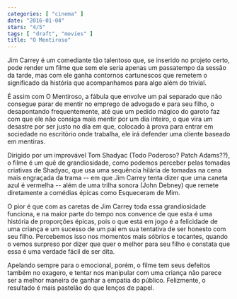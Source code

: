 ```yaml
---
categories: [ "cinema" ]
date: "2016-01-04"
stars: "4/5"
tags: [ "draft", "movies" ]
title: "O Mentiroso"
---
```

Jim Carrey é um comediante tão talentoso que, se inserido no projeto
certo, pode render um filme que sem ele seria apenas um passatempo da
sessão da tarde, mas com ele ganha contornos cartunescos que remetem
o significado da história que acompanhamos para algo além do trivial.

É assim com O Mentiroso, a fábula que envolve um pai separado que
não consegue parar de mentir no emprego de advogado e para seu filho,
o desapontando frequentemente, até que um pedido mágico do garoto faz
com que ele não consiga mais mentir por um dia inteiro, o que vira um
desastre por ser justo no dia em que, colocado à prova para entrar em
sociedade no escritório onde trabalha, ele irá defender uma cliente
baseado em mentiras.

Dirigido por um improvável Tom Shadyac (Todo Poderoso? Patch Adams??),
o filme é um quê de grandiosidade, como podemos perceber pelas tomadas
criativas de Shadyac, que usa uma sequência hilária de tomadas na cena
mais engraçada da trama -- em que Jim Carrey tenta dizer que uma caneta
azul é vermelha -- além de uma trilha sonora (John Debney) que remete
diretamente a comédias épicas como Esqueceram de Mim.

O pior é que com as caretas de Jim Carrey toda essa grandiosidade
funciona, e na maior parte do tempo nos convence de que esta é uma
história de proporções épicas, pois o que está em jogo é a
felicidade de uma criança e um sucesso de um pai em sua tentativa de
ser honesto com seu filho. Percebemos isso nos momentos mais sóbrios e
tocantes, quando o vemos surpreso por dizer que quer o melhor para seu
filho e constata que essa é uma verdade fácil de ser dita.

Apelando sempre para o emocional, porém, o filme tem seus defeitos
também no exagero, e tentar nos manipular com uma criança não parece
ser a melhor maneira de ganhar a empatia do público. Felizmente,
o resultado é mais pastelão do que lenços de papel.
